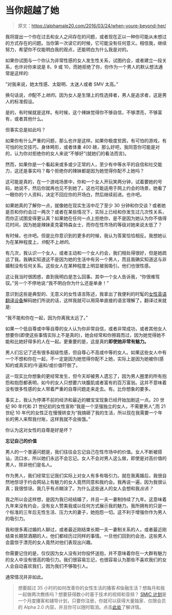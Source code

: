 # 当你超越了她

> 原文：<https://alphamale20.com/2016/03/24/when-youre-beyond-her/>

我将提出一个你在过去和女人之间存在的问题，或者现在正以一种你可能从未想过的方式存在的问题。当你第一次读它的时候，它可能没有任何意义。相信我，继续努力，希望你不仅能明白我的观点，还能明白为什么我是对的。

如果你试图与一个你认为非常性感的女人发生性关系，试图约会，或者建立一段关系，也许对你来说是 8，9 或 10，而她拒绝了你，你作为一个男人的默认想法通常是这样的:

“对我来说，她太性感、太聪明、太迷人或者 SMV 太高。”

换句话说，*你*配不上*她的*。因为女人是生理上的性选择者，男人是追求者，这是男人的标准假设。

是的，有时候就是这样。有时候，这个辣妹觉得你不够自信，不够漂亮，不够富有，或者其他什么。

但事实总是如此吗？

如果你有什么严重的问题，那么也许是这样。如果你极度贫困，有可怕的游戏，有可怕的社交技巧，身体畸形，或者体重 400 磅，那么好吧，我同意你可能是对的，认为你对拒绝你的女人来说“不够好”(就她们的看法而言)。

然而，如果你是一个看起来或多或少正常的人，至少有中等水平的自信和社交能力，这还是事实吗？每个拒绝你的辣妹都是因为她觉得你配不上她吗？

这可能是真的，在一个游戏场景中，你和一个女人开玩笑两分钟，试着要她的号码，她说不，然后你就再也见不到她了。这也可能适用于网上约会的场景，她看了一眼你的个人资料，决定不回应你的开场白，然后继续前进。也许吧。

如果她真的了解你一点，就像她在现实生活中花了至少 30 分钟和你交谈？或者她是否和你约会过一两次？或者在某些情况下，实际上已经和你发生过几次性关系，而你正试图变得更认真？如果她在任何一点上拒绝你，是不是因为她认为你不值得花时间，因为她是辣妹麦克霍特森女士，而你在性市场的等级对她来说太低了？

有时候，也许吧。但是比你意识到的更多的时候，我认为答案恰恰相反。我想她认为在某种程度上，*你*配不上*她的*。

有几次，我认识一个女人，或者主动和一个女人约会，我们相处得很好，但是她疏远了我。我确实知道这不是因为她的生活中有另一个男人，而且我确实知道这与非婚制没有任何关系。这些女人在某种程度上明显被我吸引。他们也很性感。

这让我当时很困惑，直到我明白是怎么回事。其中一个女人告诉我，“你很难驾驭。”另一个不停地说:“我不明白你为什么还是单身！”

意识到这些是典型的、无意义的女性语言陈述，我拿出了我便利的时髦的[女性英语翻译设备](https://blackdragonblog.com/2011/12/27/translating-woman-language-into-english/)解码她们所说的话，这样我就可以用简单直接的语言理解了。翻译过来就是:

“我不能和你在一起，因为你离我太远了。”

如果一个低自尊或中等自尊的女人认为你非常自信，或者非常成功，或者其他女人想要你(即使这些事情实际上不是真的)，她会经常和你擦肩而过，因为她觉得她不能和比她好得多的人在一起。更重要的是，这是真的**即使她非常有魅力。**

男人们忘记了还有很多超级性感，但自尊心不高或中等的女人。如果这些女人中有一个不想和你在一起，不一定是因为她觉得你配不上她，实际上是因为她被你(感知的或真实的)牛逼和/或价值吓倒了。

这一现实比你想象的更经常发生，但今天却被男人遗忘了，因为男人圈里的所有抱怨和抱怨都表明，如今的女人只想要六块腹肌或者富有的百万富翁。这并不意味着没有很多性感的女人带着严重的自尊问题走来走去。有。比你想象的要多。

事实上，我认为停滞不前的经济和最近的糖宝宝现象已经开始加剧这一点。20 世纪 90 年代和 21 世纪初的女性宣称“我是一个坚强独立的女人，不需要男人”,而 21 世纪 10 年代的女性正在慢慢转变为“我搞砸了我的生活，所以现在我需要一个年长的男人来帮我付账，这样我就不会挨饿。”

你认为这对女性的自尊是好是坏？

**忘记自己的价值**

男人的一个普遍问题是，我们往往会忘记自己在性市场中的价值。女人不断被搭讪，流口水，所以她们永远不会忘记。女人不会对男人这么做，即使是对高价值的男人，除非他们是名人。

作为男人，我们经常忘记我们实际上对女人有多有吸引力。就在我离婚后，我很自然地惊讶于约会网站上有魅力的女人竟然同意和我约会。我再说一遍，因为我很认真；我很惊讶。我几乎有点糊涂了。为什么这些迷人的女人会想和我*出去？*

我之所以会这样想，是因为我已经结婚了，并且一夫一妻制持续了九年。这意味着九年来没有约会，没有女人赞美我或以任何方式展示我的魅力。我所拥有的只是一个标准的三年后无性生活、压力大的妻子，她抱怨一切。这不利于增强你作为男人的吸引力。

我和很多离过婚的人聊过，或者最近刚结束长期一夫一妻制关系的人，或者最近刚结束长期禁酒期的人，他们都经历过同样的事情。一旦他们回到约会池，这些男人会震惊于漂亮的女人竟然对他们表现出兴趣。

你需要记住的是，仅仅因为女人没有对你投怀送抱，并不意味着你在一大群有魅力的女人中没有很高的吸引力。我们很容易忘记，也很容易认为那些不喜欢我们的女人会自动喜欢我们，因为我们不够吸引人。

通常情况并非如此。

> 想要超过 35 小时的如何改善你的女性生活的播客*和*金融生活？想每月和我一起做两次教练吗？想要获得数小时基于技术的视频和音频？ [SMIC 计划](https://alphamale20.kartra.com/page/vIL17)是一个月度播客和辅导计划，只要你注册，你就可以获得大量独家、仅限会员的 Alpha 2.0 内容，并且你可以随时取消。点击[此处](https://alphamale20.kartra.com/page/vIL17)了解详情。
> 
> 